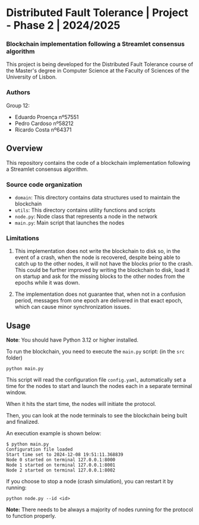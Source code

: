# Distributed Fault Tolerance | Project - Phase 2 | 2024/2025

### Blockchain implementation following a Streamlet consensus algorithm

This project is being developed for the Distributed Fault Tolerance 
course of the Master's degree in Computer Science at the Faculty 
of Sciences of the University of Lisbon.

### Authors

Group 12:

- Eduardo Proença nº57551
- Pedro Cardoso nº58212
- Ricardo Costa nº64371


## Overview

This repository contains the code of a blockchain implementation
following a Streamlet consensus algorithm.

### Source code organization

- `domain`: This directory contains data structures used to maintain the blockchain
- `utils`: This directory contains utility functions and scripts
- `node.py`: Node class that represents a node in the network
- `main.py`: Main script that launches the nodes

### Limitations

1. This implementation does not write the blockchain to disk so, in the event of a crash, when the node is recovered, despite being able to catch up to the other nodes, it will not have the blocks prior to the crash.
This could be further improved by writing the blockchain to disk, load it on startup and ask for the missing blocks to the other nodes from the epochs while it was down.

2. The implementation does not guarantee that, when not in a confusion period, messages from one epoch are delivered in that exact epoch, which can cause minor synchronization issues.

## Usage

**Note**: You should have Python 3.12 or higher installed.

To run the blockchain, you need to execute the `main.py` script: (in the `src` folder)

```python main.py```

This script will read the configuration file `config.yaml`, automatically set a time for the nodes to start and launch the nodes each in a separate terminal window.

When it hits the start time, the nodes will initiate the protocol.

Then, you can look at the node terminals to see the blockchain being built and finalized.

An execution example is shown below:

```
$ python main.py
Configuration file loaded
Start time set to 2024-12-08 19:51:11.368839
Node 0 started on terminal 127.0.0.1:8000
Node 1 started on terminal 127.0.0.1:8001
Node 2 started on terminal 127.0.0.1:8002
```

If you choose to stop a node (crash simulation), you can restart it by running:

```python node.py --id <id>```

**Note:** There needs to be always a majority of nodes 
running for the protocol to function properly. 